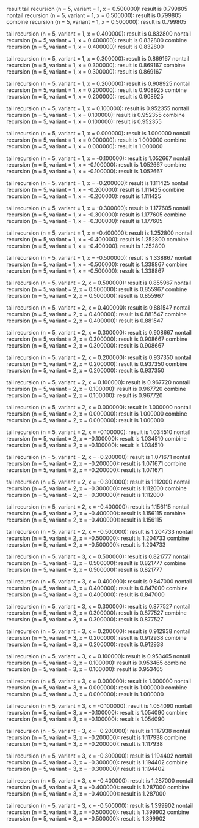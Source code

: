 result 
tail recursion (n = 5, variant = 1, x = 0.500000): result is 0.799805
nontail recursion (n = 5, variant = 1, x = 0.500000): result is 0.799805
combine recursion (n = 5, variant = 1, x = 0.500000): result is 0.799805

tail recursion (n = 5, variant = 1, x = 0.400000): result is 0.832800
nontail recursion (n = 5, variant = 1, x = 0.400000): result is 0.832800
combine recursion (n = 5, variant = 1, x = 0.400000): result is 0.832800

tail recursion (n = 5, variant = 1, x = 0.300000): result is 0.869167
nontail recursion (n = 5, variant = 1, x = 0.300000): result is 0.869167
combine recursion (n = 5, variant = 1, x = 0.300000): result is 0.869167

tail recursion (n = 5, variant = 1, x = 0.200000): result is 0.908925
nontail recursion (n = 5, variant = 1, x = 0.200000): result is 0.908925
combine recursion (n = 5, variant = 1, x = 0.200000): result is 0.908925

tail recursion (n = 5, variant = 1, x = 0.100000): result is 0.952355
nontail recursion (n = 5, variant = 1, x = 0.100000): result is 0.952355
combine recursion (n = 5, variant = 1, x = 0.100000): result is 0.952355

tail recursion (n = 5, variant = 1, x = 0.000000): result is 1.000000
nontail recursion (n = 5, variant = 1, x = 0.000000): result is 1.000000
combine recursion (n = 5, variant = 1, x = 0.000000): result is 1.000000

tail recursion (n = 5, variant = 1, x = -0.100000): result is 1.052667
nontail recursion (n = 5, variant = 1, x = -0.100000): result is 1.052667
combine recursion (n = 5, variant = 1, x = -0.100000): result is 1.052667

tail recursion (n = 5, variant = 1, x = -0.200000): result is 1.111425
nontail recursion (n = 5, variant = 1, x = -0.200000): result is 1.111425
combine recursion (n = 5, variant = 1, x = -0.200000): result is 1.111425

tail recursion (n = 5, variant = 1, x = -0.300000): result is 1.177605
nontail recursion (n = 5, variant = 1, x = -0.300000): result is 1.177605
combine recursion (n = 5, variant = 1, x = -0.300000): result is 1.177605

tail recursion (n = 5, variant = 1, x = -0.400000): result is 1.252800
nontail recursion (n = 5, variant = 1, x = -0.400000): result is 1.252800
combine recursion (n = 5, variant = 1, x = -0.400000): result is 1.252800

tail recursion (n = 5, variant = 1, x = -0.500000): result is 1.338867
nontail recursion (n = 5, variant = 1, x = -0.500000): result is 1.338867
combine recursion (n = 5, variant = 1, x = -0.500000): result is 1.338867

tail recursion (n = 5, variant = 2, x = 0.500000): result is 0.855967
nontail recursion (n = 5, variant = 2, x = 0.500000): result is 0.855967
combine recursion (n = 5, variant = 2, x = 0.500000): result is 0.855967

tail recursion (n = 5, variant = 2, x = 0.400000): result is 0.881547
nontail recursion (n = 5, variant = 2, x = 0.400000): result is 0.881547
combine recursion (n = 5, variant = 2, x = 0.400000): result is 0.881547

tail recursion (n = 5, variant = 2, x = 0.300000): result is 0.908667
nontail recursion (n = 5, variant = 2, x = 0.300000): result is 0.908667
combine recursion (n = 5, variant = 2, x = 0.300000): result is 0.908667

tail recursion (n = 5, variant = 2, x = 0.200000): result is 0.937350
nontail recursion (n = 5, variant = 2, x = 0.200000): result is 0.937350
combine recursion (n = 5, variant = 2, x = 0.200000): result is 0.937350

tail recursion (n = 5, variant = 2, x = 0.100000): result is 0.967720
nontail recursion (n = 5, variant = 2, x = 0.100000): result is 0.967720
combine recursion (n = 5, variant = 2, x = 0.100000): result is 0.967720

tail recursion (n = 5, variant = 2, x = 0.000000): result is 1.000000
nontail recursion (n = 5, variant = 2, x = 0.000000): result is 1.000000
combine recursion (n = 5, variant = 2, x = 0.000000): result is 1.000000

tail recursion (n = 5, variant = 2, x = -0.100000): result is 1.034510
nontail recursion (n = 5, variant = 2, x = -0.100000): result is 1.034510
combine recursion (n = 5, variant = 2, x = -0.100000): result is 1.034510

tail recursion (n = 5, variant = 2, x = -0.200000): result is 1.071671
nontail recursion (n = 5, variant = 2, x = -0.200000): result is 1.071671
combine recursion (n = 5, variant = 2, x = -0.200000): result is 1.071671

tail recursion (n = 5, variant = 2, x = -0.300000): result is 1.112000
nontail recursion (n = 5, variant = 2, x = -0.300000): result is 1.112000
combine recursion (n = 5, variant = 2, x = -0.300000): result is 1.112000

tail recursion (n = 5, variant = 2, x = -0.400000): result is 1.156115
nontail recursion (n = 5, variant = 2, x = -0.400000): result is 1.156115
combine recursion (n = 5, variant = 2, x = -0.400000): result is 1.156115

tail recursion (n = 5, variant = 2, x = -0.500000): result is 1.204733
nontail recursion (n = 5, variant = 2, x = -0.500000): result is 1.204733
combine recursion (n = 5, variant = 2, x = -0.500000): result is 1.204733

tail recursion (n = 5, variant = 3, x = 0.500000): result is 0.821777
nontail recursion (n = 5, variant = 3, x = 0.500000): result is 0.821777
combine recursion (n = 5, variant = 3, x = 0.500000): result is 0.821777

tail recursion (n = 5, variant = 3, x = 0.400000): result is 0.847000
nontail recursion (n = 5, variant = 3, x = 0.400000): result is 0.847000
combine recursion (n = 5, variant = 3, x = 0.400000): result is 0.847000

tail recursion (n = 5, variant = 3, x = 0.300000): result is 0.877527
nontail recursion (n = 5, variant = 3, x = 0.300000): result is 0.877527
combine recursion (n = 5, variant = 3, x = 0.300000): result is 0.877527

tail recursion (n = 5, variant = 3, x = 0.200000): result is 0.912938
nontail recursion (n = 5, variant = 3, x = 0.200000): result is 0.912938
combine recursion (n = 5, variant = 3, x = 0.200000): result is 0.912938

tail recursion (n = 5, variant = 3, x = 0.100000): result is 0.953465
nontail recursion (n = 5, variant = 3, x = 0.100000): result is 0.953465
combine recursion (n = 5, variant = 3, x = 0.100000): result is 0.953465

tail recursion (n = 5, variant = 3, x = 0.000000): result is 1.000000
nontail recursion (n = 5, variant = 3, x = 0.000000): result is 1.000000
combine recursion (n = 5, variant = 3, x = 0.000000): result is 1.000000

tail recursion (n = 5, variant = 3, x = -0.100000): result is 1.054090
nontail recursion (n = 5, variant = 3, x = -0.100000): result is 1.054090
combine recursion (n = 5, variant = 3, x = -0.100000): result is 1.054090

tail recursion (n = 5, variant = 3, x = -0.200000): result is 1.117938
nontail recursion (n = 5, variant = 3, x = -0.200000): result is 1.117938
combine recursion (n = 5, variant = 3, x = -0.200000): result is 1.117938

tail recursion (n = 5, variant = 3, x = -0.300000): result is 1.194402
nontail recursion (n = 5, variant = 3, x = -0.300000): result is 1.194402
combine recursion (n = 5, variant = 3, x = -0.300000): result is 1.194402

tail recursion (n = 5, variant = 3, x = -0.400000): result is 1.287000
nontail recursion (n = 5, variant = 3, x = -0.400000): result is 1.287000
combine recursion (n = 5, variant = 3, x = -0.400000): result is 1.287000

tail recursion (n = 5, variant = 3, x = -0.500000): result is 1.399902
nontail recursion (n = 5, variant = 3, x = -0.500000): result is 1.399902
combine recursion (n = 5, variant = 3, x = -0.500000): result is 1.399902

